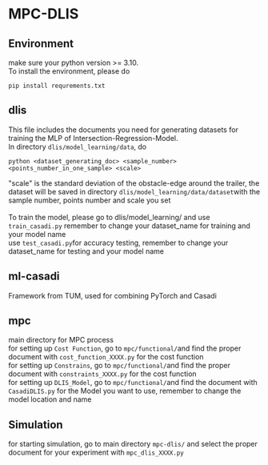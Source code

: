 MPC-DLIS
====
Environment
----
make sure your python version >= 3.10.<br>
To install the environment, please do
```
pip install requrements.txt
```
dlis
----
This file includes the documents you need for generating datasets for training the MLP of Intersection-Regression-Model.<br>
In directory ```dlis/model_learning/data```, do 
```
python <dataset_generating_doc> <sample_number> <points_number_in_one_sample> <scale>
```
"scale" is the standard deviation of the obstacle-edge around the trailer, the dataset will be saved in directory 
```dlis/model_learning/data/dataset```with the sample number, points number and scale you set<br><br>
To train the model, please go to dlis/model_learning/ and use 
```train_casadi.py```
remember to change your dataset_name for training and your model name<br>
use ```test_casadi.py```for accuracy testing, remember to change your dataset_name for testing and your model name<br>

ml-casadi
----
Framework from TUM, used for combining PyTorch and Casadi

mpc
----
main directory for MPC process<br>
for setting up `Cost Function`, go to ```mpc/functional/```and find the proper document with `cost_function_XXXX.py` for
the cost function<br>
for setting up `Constrains`, go to ```mpc/functional/```and find the proper document with `constraints_XXXX.py` for
the cost function<br>
for setting up `DLIS_Model`, go to ```mpc/functional/```and find the document with `CasadiDLIS.py` for
the Model you want to use, remember to change the model location and name<br>

Simulation
----
for starting simulation, go to main directory `mpc-dlis/` and select the proper document for your experiment 
with `mpc_dlis_XXXX.py`